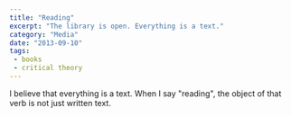 ```yaml
---
title: "Reading"
excerpt: "The library is open. Everything is a text."
category: "Media"
date: "2013-09-10"
tags:
 - books
 - critical theory
---
```

I believe that everything is a text. When I say "reading", the object of that verb is not just written text.